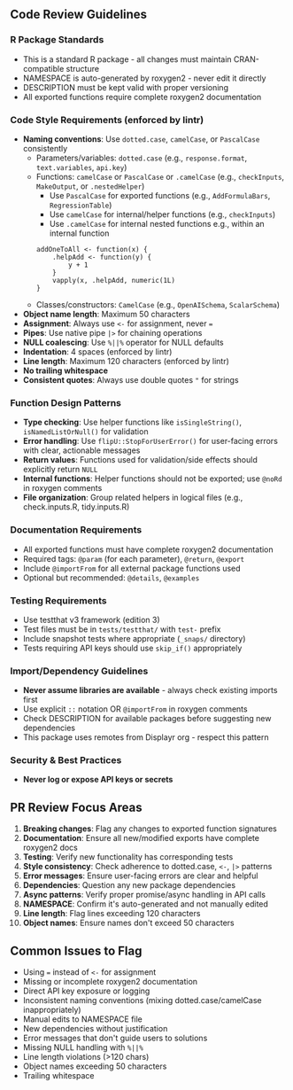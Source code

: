 ## Code Review Guidelines

### R Package Standards
- This is a standard R package - all changes must maintain CRAN-compatible structure
- NAMESPACE is auto-generated by roxygen2 - never edit it directly
- DESCRIPTION must be kept valid with proper versioning
- All exported functions require complete roxygen2 documentation

### Code Style Requirements (enforced by lintr)
- **Naming conventions**: Use `dotted.case`, `camelCase`, or `PascalCase` consistently
  - Parameters/variables: `dotted.case` (e.g., `response.format`, `text.variables`, `api.key`)
  - Functions: `camelCase` or `PascalCase` or `.camelCase` (e.g., `checkInputs`, `MakeOutput`, or `.nestedHelper`)
    - Use `PascalCase` for exported functions (e.g., `AddFormulaBars`, `RegressionTable`)
    - Use `camelCase` for internal/helper functions (e.g., `checkInputs`)
    - Use `.camelCase` for internal nested functions
    e.g., within an internal function
    ```
    addOneToAll <- function(x) {
        .helpAdd <- function(y) {
            y + 1
        }
        vapply(x, .helpAdd, numeric(1L)
    }
    ```
  - Classes/constructors: `CamelCase` (e.g., `OpenAISchema`, `ScalarSchema`)
- **Object name length**: Maximum 50 characters
- **Assignment**: Always use `<-` for assignment, never `=`
- **Pipes**: Use native pipe `|>` for chaining operations
- **NULL coalescing**: Use `%||%` operator for NULL defaults
- **Indentation**: 4 spaces (enforced by lintr)
- **Line length**: Maximum 120 characters (enforced by lintr)
- **No trailing whitespace**
- **Consistent quotes**: Always use double quotes `"` for strings

### Function Design Patterns
- **Type checking**: Use helper functions like `isSingleString()`, `isNamedListOrNull()` for validation
- **Error handling**: Use `flipU::StopForUserError()` for user-facing errors with clear, actionable messages
- **Return values**: Functions used for validation/side effects should explicitly return `NULL`
- **Internal functions**: Helper functions should not be exported; use `@noRd` in roxygen comments
- **File organization**: Group related helpers in logical files (e.g., check.inputs.R, tidy.inputs.R)

### Documentation Requirements
- All exported functions must have complete roxygen2 documentation
- Required tags: `@param` (for each parameter), `@return`, `@export`
- Include `@importFrom` for all external package functions used
- Optional but recommended: `@details`, `@examples`

### Testing Requirements
- Use testthat v3 framework (edition 3)
- Test files must be in `tests/testthat/` with `test-` prefix
- Include snapshot tests where appropriate (`_snaps/` directory)
- Tests requiring API keys should use `skip_if()` appropriately

### Import/Dependency Guidelines
- **Never assume libraries are available** - always check existing imports first
- Use explicit `::` notation OR `@importFrom` in roxygen comments
- Check DESCRIPTION for available packages before suggesting new dependencies
- This package uses remotes from Displayr org - respect this pattern

### Security & Best Practices
- **Never log or expose API keys or secrets**

## PR Review Focus Areas
1. **Breaking changes**: Flag any changes to exported function signatures
2. **Documentation**: Ensure all new/modified exports have complete roxygen2 docs
3. **Testing**: Verify new functionality has corresponding tests
4. **Style consistency**: Check adherence to dotted.case, `<-`, `|>` patterns
5. **Error messages**: Ensure user-facing errors are clear and helpful
6. **Dependencies**: Question any new package dependencies
7. **Async patterns**: Verify proper promise/async handling in API calls
8. **NAMESPACE**: Confirm it's auto-generated and not manually edited
9. **Line length**: Flag lines exceeding 120 characters
10. **Object names**: Ensure names don't exceed 50 characters

## Common Issues to Flag
- Using `=` instead of `<-` for assignment
- Missing or incomplete roxygen2 documentation
- Direct API key exposure or logging
- Inconsistent naming conventions (mixing dotted.case/camelCase inappropriately)
- Manual edits to NAMESPACE file
- New dependencies without justification
- Error messages that don't guide users to solutions
- Missing NULL handling with `%||%`
- Line length violations (>120 chars)
- Object names exceeding 50 characters
- Trailing whitespace

